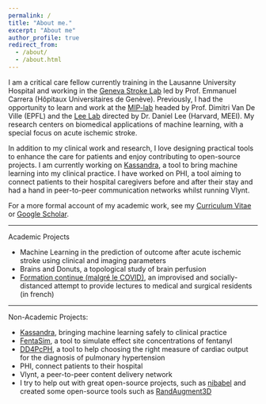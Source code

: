 ```yaml
---
permalink: /
title: "About me."
excerpt: "About me"
author_profile: true
redirect_from: 
  - /about/
  - /about.html
---
```


I am a critical care fellow currently training in the Lausanne University Hospital and working in the [Geneva Stroke Lab](https://www.carreralab.com/) led by Prof. Emmanuel Carrera (Hôpitaux Universitaires de Genève). Previously, I had the opportunity to learn and work at the [MIP-lab](https://miplab.epfl.ch/) headed by Prof. Dimitri Van De Ville (EPFL) and the [Lee Lab](https://oto.hms.harvard.edu/people/daniel-lee) directed by Dr. Daniel Lee (Harvard, MEEI). My research centers on biomedical applications of machine learning, with a special focus on acute ischemic stroke.

In addition to my clinical work and research, I love designing practical tools to enhance the care for patients and enjoy contributing to open-source projects. I am currently working on [Kassandra](https://kassandra.julianklug.com), a tool to bring machine learning into my clinical practice. I have worked on PHI, a tool aiming to connect patients to their hospital caregivers before and after their stay and had a hand in peer-to-peer communication networks whilst running Vlynt.  

For a more formal account of my academic work, see my [Curriculum Vitae](https://www.julianklug.com/files/cv_julian_klug.pdf) or [Google Scholar](https://scholar.google.com/citations?user=uvlWXnAAAAAJ&hl=en).

---

Academic Projects
- Machine Learning in the prediction of outcome after acute ischemic stroke using clinical and imaging parameters
- Brains and Donuts, a topological study of brain perfusion 
- [Formation continue (malgré le COVID)](https://www.youtube.com/playlist?list=PLReS_CqwBJr3Tj8cSut52INgPxar1XSxY), an improvised and socially-distanced attempt to provide lectures to medical and surgical residents (in french) 

---

Non-Academic Projects: 
- [Kassandra](https://kassandra.julianklug.com), bringing machine learning safely to clinical practice
- [FentaSim](http://fentasim.julianklug.com), a tool to simulate effect site concentrations of fentanyl
- [DD4PcPH](http://eddy.zapto.org:2086/), a tool to help choosing the right measure of cardiac output for the diagnosis of pulmonary hypertension
- PHI, connect patients to their hospital 
- Vlynt, a peer-to-peer content delivery network
- I try to help out with great open-source projects, such as [nibabel](https://github.com/nipy/nibabel/commits?author=JulianKlug) and created some open-source tools such as [RandAugment3D](https://github.com/JulianKlug/RandAugment-3D)
